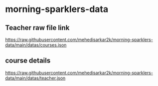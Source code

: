 # morning-sparklers-data
## Teacher raw file link
https://raw.githubusercontent.com/mehedisarkar2k/morning-sparklers-data/main/datas/courses.json

## course details
https://raw.githubusercontent.com/mehedisarkar2k/morning-sparklers-data/main/datas/teacher.json
